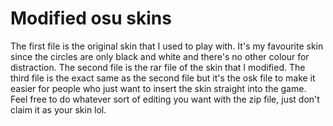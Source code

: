 # Modified osu skins
The first file is the original skin that I used to play with.  It's my favourite skin since the circles are only black and white and there's no other colour for distraction.
The second file is the rar file of the skin that I modified.
The third file is the exact same as the second file but it's the osk file to make it easier for people who just want to insert the skin straight into the game.
Feel free to do whatever sort of editing you want with the zip file, just don't claim it as your skin lol.
